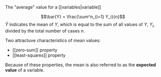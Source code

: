 The "average" value for a [[variables|variable]]

$$\bar{Y} = \frac{\sum^n_{i=1} Y_i}{n}$$
$\bar Y$ indicates the mean of $Y$, which is equal to the sum of all values of $Y$, $Y_i$, divided by the total number of cases $n$.

Two attractuve characteristics of mean values:  
- [[zero-sum]] property 
- [[least-squares]] property

Because of these properties, the mean is also referred to as the **expected value** of a variable.